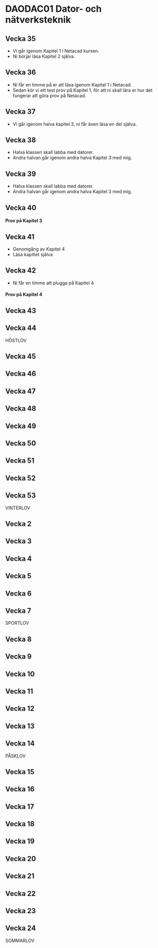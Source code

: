 # DAODAC01 Dator- och nätverksteknik

## Vecka 35

- Vi går igenom Kapitel 1 i Netacad kursen.<br>
- Ni börjar läsa Kapitel 2 själva.


<!-- -->

## Vecka 36

 - Ni får en timme på er att läsa igenom Kapitel 1 i Netacad.
 - Sedan kör vi ett test prov på Kapitel 1, för att ni skall lära er hur det fungerar att göra prov på Netacad.

## Vecka 37

- Vi går igenom halva kapitel 3, ni får även läsa en del själva.

## Vecka 38

- Halva klassen skall labba med datorer.
- Andra halvan går igenom andra halva Kapitel 3 med mig.

## Vecka 39

- Halva klassen skall labba med datorer.
- Andra halvan går igenom andra halva Kapitel 3 med mig.

## Vecka 40

 #### Prov på Kapitel 3

## Vecka 41

 - Genomgång av Kapitel 4
 - Läsa kapitlet själva

## Vecka 42
 
 - Ni får en timme att plugga på Kapitel 4
 #### Prov på Kapitel 4

## Vecka 43



## Vecka 44

HÖSTLOV

## Vecka 45

## Vecka 46

## Vecka 47

## Vecka 48

## Vecka 49

## Vecka 50

## Vecka 51

## Vecka 52

## Vecka 53

VINTERLOV

## Vecka 2

## Vecka 3

## Vecka 4

## Vecka 5

## Vecka 6

## Vecka 7

SPORTLOV

## Vecka 8

## Vecka 9

## Vecka 10

## Vecka 11

## Vecka 12

## Vecka 13

## Vecka 14

PÅSKLOV

## Vecka 15

## Vecka 16

## Vecka 17

## Vecka 18

## Vecka 19

## Vecka 20

## Vecka 21

## Vecka 22

## Vecka 23

## Vecka 24

SOMMARLOV

